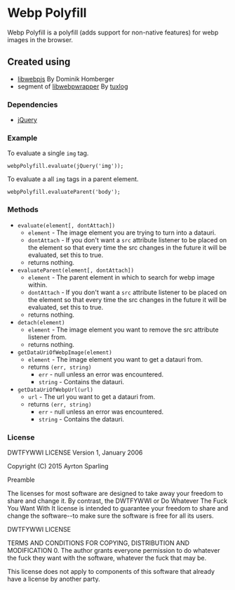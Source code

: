 # Webp Polyfill

Webp Polyfill is a polyfill (adds support for non-native features) for webp images in the browser.

## Created using
- [libwebpjs](http://libwebpjs.hohenlimburg.org/v0.2.0/) By Dominik Homberger
- segment of [libwebpwrapper](https://wordpress.org/plugins/wp-webp/) By [tuxlog](http://www.tuxlog.de/)

### Dependencies
- [jQuery](https://jquery.com/)

### Example
To evaluate a single `img` tag.
```
webpPolyfill.evaluate(jQuery('img'));
```

To evaluate a all `img` tags in a parent element.
```
webpPolyfill.evaluateParent('body');
```

### Methods
- `evaluate(element[, dontAttach])`
    * `element` - The image element you are trying to turn into a datauri.
    * `dontAttach` - If you don't want a `src` attribute listener to be placed on the element so that every time the src changes in the future it will be evaluated, set this to true.
    * returns nothing.
- `evaluateParent(element[, dontAttach])`
    * `element` - The parent element in which to search for webp image within.
    * `dontAttach` - If you don't want a `src` attribute listener to be placed on the element so that every time the src changes in the future it will be evaluated, set this to true.
    * returns nothing.
- `detach(element)`
    * `element` - The image element you want to remove the src attribute listener from.
    * returns nothing.
- `getDataUriOfWebpImage(element)`
    * `element` - The image element you want to get a datauri from.
    * returns `(err, string)`
        - `err` - null unless an error was encountered.
        - `string` - Contains the datauri.
- `getDataUriOfWebpUrl(url)`
    * `url` - The url you want to get a datauri from.
    * returns `(err, string)`
        - `err` - null unless an error was encountered.
        - `string` - Contains the datauri.

### License

DWTFYWWI LICENSE
Version 1, January 2006

Copyright (C) 2015 Ayrton Sparling

Preamble

  The licenses for most software are designed to take away your
freedom to share and change it.  By contrast, the DWTFYWWI or Do
Whatever The Fuck You Want With It license is intended to guarantee
your freedom to share and change the software--to make sure the
software is free for all its users.

DWTFYWWI LICENSE

   TERMS AND CONDITIONS FOR COPYING, DISTRIBUTION AND MODIFICATION
0. The author grants everyone permission to do whatever the fuck they
want with the software, whatever the fuck that may be.

This license does not apply to components of this software that already
have a license by another party.